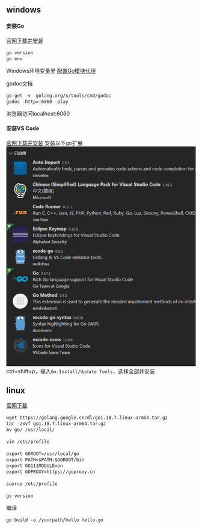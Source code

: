 ## windows
#### 安装Go
[官网下载并安装](https://golang.org/dl/)
```
go version
go env
```
Windows环境变量里 [配置Go模块代理](https://goproxy.cn/)

godoc文档
```
go get -v  golang.org/x/tools/cmd/godoc
godoc -http=:6060 -play
```
浏览器访问localhost:6060

#### 安装VS Code
[官网下载并安装]([https://code.visualstudio.com/](https://code.visualstudio.com/))
安装以下go扩展
![](../images/微信图片_20201013153210.png)
ctrl+shift+p，输入`Go:Install/Update Tools`，选择全部并安装

## linux
[官网下载](https://golang.google.cn/dl/)
```
wget https://golang.google.cn/dl/go1.18.7.linux-arm64.tar.gz
tar -zxvf go1.18.7.linux-arm64.tar.gz
mv go/ /usr/local/

vim /etc/profile

export GOROOT=/usr/local/go
export PATH=$PATH:$GOROOT/bin
export GO111MODULE=on
export GOPROXY=https://goproxy.cn

source /etc/profile

go version

```
编译
```
go build -o /yourpath/hello hello.go
```
